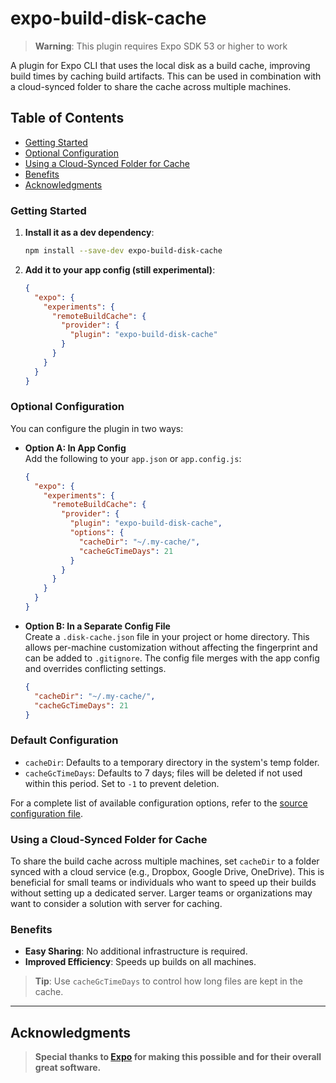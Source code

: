 # expo-build-disk-cache

> **Warning**: This plugin requires Expo SDK 53 or higher to work

A plugin for Expo CLI that uses the local disk as a build cache, improving build times by caching build artifacts. This can be used in combination with a cloud-synced folder to share the cache across multiple machines.

## Table of Contents

- [Getting Started](#getting-started)
- [Optional Configuration](#optional-configuration)
- [Using a Cloud-Synced Folder for Cache](#using-a-cloud-synced-folder-for-cache)
- [Benefits](#benefits)
- [Acknowledgments](#acknowledgments)

### Getting Started



1. **Install it as a dev dependency**:

   ```bash
   npm install --save-dev expo-build-disk-cache
   ```

2. **Add it to your app config (still experimental)**:

   ```json
   {
     "expo": {
       "experiments": {
         "remoteBuildCache": {
           "provider": {
             "plugin": "expo-build-disk-cache"
           }
         }
       }
     }
   }
   ```

### Optional Configuration

You can configure the plugin in two ways:

- **Option A: In App Config**  
  Add the following to your `app.json` or `app.config.js`:

  ```json
  {
    "expo": {
      "experiments": {
        "remoteBuildCache": {
          "provider": {
            "plugin": "expo-build-disk-cache",
            "options": {
              "cacheDir": "~/.my-cache/",
              "cacheGcTimeDays": 21
            }
          }
        }
      }
    }
  }
  ```

- **Option B: In a Separate Config File**  
  Create a `.disk-cache.json` file in your project or home directory. This allows per-machine customization without affecting the fingerprint and can be added to `.gitignore`. The config file merges with the app config and overrides conflicting settings.

  ```json
  {
    "cacheDir": "~/.my-cache/",
    "cacheGcTimeDays": 21
  }
  ```

### Default Configuration

- `cacheDir`: Defaults to a temporary directory in the system's temp folder.
- `cacheGcTimeDays`: Defaults to 7 days; files will be deleted if not used within this period. Set to `-1` to prevent deletion.

For a complete list of available configuration options, refer to the [source configuration file](src/config/config.ts).

### Using a Cloud-Synced Folder for Cache

To share the build cache across multiple machines, set `cacheDir` to a folder synced with a cloud service (e.g., Dropbox, Google Drive, OneDrive). This is beneficial for small teams or individuals who want to speed up their builds without setting up a dedicated server. Larger teams or organizations may want to consider a solution with server for caching.

### Benefits

- **Easy Sharing**: No additional infrastructure is required.
- **Improved Efficiency**: Speeds up builds on all machines.

> **Tip**: Use `cacheGcTimeDays` to control how long files are kept in the cache.

---

## Acknowledgments

> **Special thanks to [Expo](https://expo.dev/) for making this possible and for their overall great software.**
